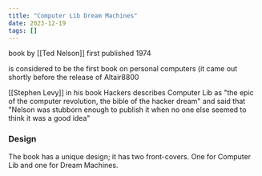 ```yaml
---
title: "Computer Lib Dream Machines"
date: 2023-12-19
tags: []
---
```

book by [[Ted Nelson]]
first published 1974

is considered to be the first book on personal computers (it came out shortly before the release of Altair8800

[[Stephen Levy]] in his book Hackers describes Computer Lib as "the epic of the computer revolution, the bible of the hacker dream" and said that "Nelson was stubborn enough to publish it when no one else seemed to think it was a good idea"

### Design
The book has a unique design; it has two front-covers. One for Computer Lib and one for Dream Machines. 